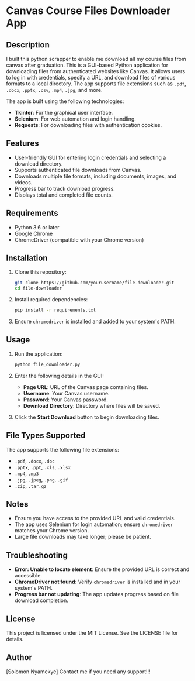 # Canvas Course Files Downloader App

## Description
I built this python scrapper to enable me download all my course files from canvas after graduation. This is a GUI-based Python application for downloading files from authenticated websites like Canvas. It allows users to log in with credentials, specify a URL, and download files of various formats to a local directory. The app supports file extensions such as `.pdf`, `.docx`, `.pptx`, `.csv`, `.mp4`, `.jpg`, and more.

The app is built using the following technologies:
- **Tkinter**: For the graphical user interface.
- **Selenium**: For web automation and login handling.
- **Requests**: For downloading files with authentication cookies.

## Features
- User-friendly GUI for entering login credentials and selecting a download directory.
- Supports authenticated file downloads from Canvas.
- Downloads multiple file formats, including documents, images, and videos.
- Progress bar to track download progress.
- Displays total and completed file counts.

## Requirements
- Python 3.6 or later
- Google Chrome
- ChromeDriver (compatible with your Chrome version)

## Installation
1. Clone this repository:
   ```bash
   git clone https://github.com/yourusername/file-downloader.git
   cd file-downloader
   ```

2. Install required dependencies:
   ```bash
   pip install -r requirements.txt
   ```

3. Ensure `chromedriver` is installed and added to your system's PATH.

## Usage
1. Run the application:
   ```bash
   python file_downloader.py
   ```

2. Enter the following details in the GUI:
   - **Page URL**: URL of the Canvas page containing files.
   - **Username**: Your Canvas username.
   - **Password**: Your Canvas password.
   - **Download Directory**: Directory where files will be saved.

3. Click the **Start Download** button to begin downloading files.

## File Types Supported
The app supports the following file extensions:
- `.pdf`, `.docx`, `.doc`
- `.pptx`, `.ppt`, `.xls`, `.xlsx`
- `.mp4`, `.mp3`
- `.jpg`, `.jpeg`, `.png`, `.gif`
- `.zip`, `.tar.gz`

## Notes
- Ensure you have access to the provided URL and valid credentials.
- The app uses Selenium for login automation; ensure `chromedriver` matches your Chrome version.
- Large file downloads may take longer; please be patient.

## Troubleshooting
- **Error: Unable to locate element**: Ensure the provided URL is correct and accessible.
- **ChromeDriver not found**: Verify `chromedriver` is installed and in your system's PATH.
- **Progress bar not updating**: The app updates progress based on file download completion.

## License
This project is licensed under the MIT License. See the LICENSE file for details.

## Author
[Solomon Nyamekye]
Contact me if you need any support!!!

